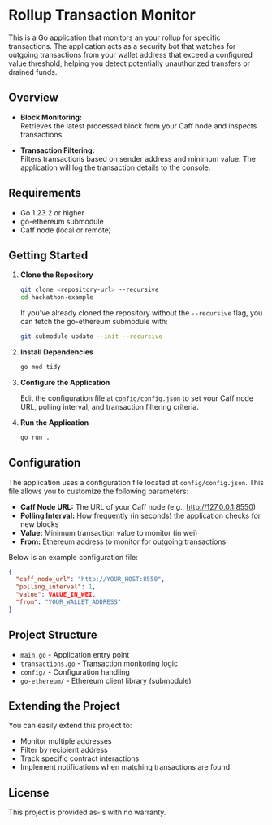 # Rollup Transaction Monitor

This is a Go application that monitors an your rollup for specific transactions. The application acts as a security bot that watches for outgoing transactions from your wallet address that exceed a configured value threshold, helping you detect potentially unauthorized transfers or drained funds.

## Overview

- **Block Monitoring:**  
  Retrieves the latest processed block from your Caff node and inspects transactions.

- **Transaction Filtering:**  
  Filters transactions based on sender address and minimum value. The application will log the transaction details to the console.

## Requirements

- Go 1.23.2 or higher
- go-ethereum submodule
- Caff node (local or remote)

## Getting Started

1. **Clone the Repository**

   ```bash
   git clone <repository-url> --recursive
   cd hackathon-example
   ```

   If you've already cloned the repository without the `--recursive` flag, you can fetch the go-ethereum submodule with:

   ```bash
   git submodule update --init --recursive
   ```

2. **Install Dependencies**

   ```bash
   go mod tidy
   ```

3. **Configure the Application**

   Edit the configuration file at `config/config.json` to set your Caff node URL, polling interval, and transaction filtering criteria.

3. **Run the Application**

   ```bash
   go run .
   ```

## Configuration

The application uses a configuration file located at `config/config.json`. This file allows you to customize the following parameters:

- **Caff Node URL:** The URL of your Caff node (e.g., http://127.0.0.1:8550)
- **Polling Interval:** How frequently (in seconds) the application checks for new blocks
- **Value:** Minimum transaction value to monitor (in wei)
- **From:** Ethereum address to monitor for outgoing transactions

Below is an example configuration file:

```json
{
  "caff_node_url": "http://YOUR_HOST:8550",
  "polling_interval": 1,
  "value": VALUE_IN_WEI,
  "from": "YOUR_WALLET_ADDRESS"
}
```

## Project Structure

- `main.go` - Application entry point
- `transactions.go` - Transaction monitoring logic
- `config/` - Configuration handling
- `go-ethereum/` - Ethereum client library (submodule)

## Extending the Project

You can easily extend this project to:
- Monitor multiple addresses
- Filter by recipient address
- Track specific contract interactions
- Implement notifications when matching transactions are found

## License

This project is provided as-is with no warranty.